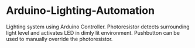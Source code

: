 # Arduino-Lighting-Automation
Lighting system using Arduino Controller. Photoresistor detects surrounding light level and activates LED in dimly lit environment. Pushbutton can be used to manually override the photoresistor.
